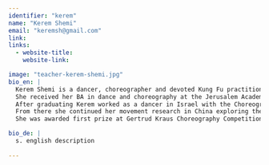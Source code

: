 ```yaml
---
identifier: "kerem"
name: "Kerem Shemi"
email: "keremsh@gmail.com"
link: 
links:
  - website-title: 
    website-link:

image: "teacher-kerem-shemi.jpg"
bio_en: |
  Kerem Shemi is a dancer, choreographer and devoted Kung Fu practitioner, born in Israel and presently living in Berlin.  
  She received her BA in dance and choreography at the Jerusalem Academy of Music and Dance.  
  After graduating Kerem worked as a dancer in Israel with the Choreographer Anat Shamgar.   
  From there she continued her movement research in China exploring the Chinese martial arts, which led her to the Academy for Internal Martial Arts in Berlin, where she is learning, practicing and living.  
  She was awarded first prize at Gertrud Kraus Choreography Competition 2014, as well as gold and silver medals in Kung Fu tournaments in China and in Berlin. Presently Kerem lives in Berlin working as a choreographer, dancer and a Kung Fu - Dance teacher.

bio_de: |
  s. english description
  
---
```


